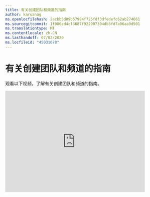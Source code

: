 ```yaml
---
title: 有关创建团队和频道的指南
author: karuanag
ms.openlocfilehash: 2acbb5d09b57984f725fdf3dfedefc62ab274661
ms.sourcegitcommit: 1f080ed4cf3687f922907304db3fd7a06aa9d501
ms.translationtype: MT
ms.contentlocale: zh-CN
ms.lasthandoff: 07/02/2020
ms.locfileid: "45031678"
---
```

# <a name="guidance-for-creating-teams-and-channels"></a>有关创建团队和频道的指南
观看以下视频，了解有关创建团队和频道的指南。
<iframe width="445" height="324" src="https://www.youtube.com/embed/hjJWtoaRJeE?rel=0" frameborder="0" allow="autoplay; encrypted-media" allowfullscreen></iframe>